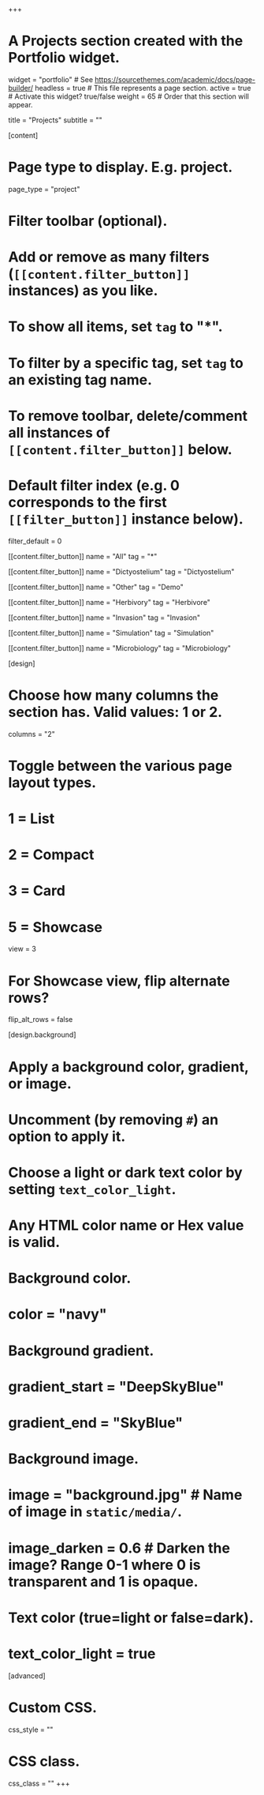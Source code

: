 +++
# A Projects section created with the Portfolio widget.
widget = "portfolio"  # See https://sourcethemes.com/academic/docs/page-builder/
headless = true  # This file represents a page section.
active = true  # Activate this widget? true/false
weight = 65  # Order that this section will appear.

title = "Projects"
subtitle = ""

[content]
  # Page type to display. E.g. project.
  page_type = "project"
  
  # Filter toolbar (optional).
  # Add or remove as many filters (`[[content.filter_button]]` instances) as you like.
  # To show all items, set `tag` to "*".
  # To filter by a specific tag, set `tag` to an existing tag name.
  # To remove toolbar, delete/comment all instances of `[[content.filter_button]]` below.
  
  # Default filter index (e.g. 0 corresponds to the first `[[filter_button]]` instance below).
  filter_default = 0
  
  [[content.filter_button]]
    name = "All"
    tag = "*"
  
  [[content.filter_button]]
    name = "Dictyostelium"
    tag = "Dictyostelium"
  
  [[content.filter_button]]
    name = "Other"
    tag = "Demo"
    
  [[content.filter_button]]
    name = "Herbivory"
    tag = "Herbivore"
    
  [[content.filter_button]]
    name = "Invasion"
    tag = "Invasion"
  
  [[content.filter_button]]
    name = "Simulation"
    tag = "Simulation"
    
  [[content.filter_button]]
    name = "Microbiology"
    tag = "Microbiology"

[design]
  # Choose how many columns the section has. Valid values: 1 or 2.
  columns = "2"

  # Toggle between the various page layout types.
  #   1 = List
  #   2 = Compact
  #   3 = Card
  #   5 = Showcase
  view = 3

  # For Showcase view, flip alternate rows?
  flip_alt_rows = false

[design.background]
  # Apply a background color, gradient, or image.
  #   Uncomment (by removing `#`) an option to apply it.
  #   Choose a light or dark text color by setting `text_color_light`.
  #   Any HTML color name or Hex value is valid.
  
  # Background color.
  # color = "navy"
  
  # Background gradient.
  # gradient_start = "DeepSkyBlue"
  # gradient_end = "SkyBlue"
  
  # Background image.
  # image = "background.jpg"  # Name of image in `static/media/`.
  # image_darken = 0.6  # Darken the image? Range 0-1 where 0 is transparent and 1 is opaque.

  # Text color (true=light or false=dark).
  # text_color_light = true  
  
[advanced]
 # Custom CSS. 
 css_style = ""
 
 # CSS class.
 css_class = ""
+++


